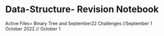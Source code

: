 # Data-Structure- Revision Notebook
Active Files= Binary Tree and September22 Challenges //September 1
                              October 2022 // October 1
